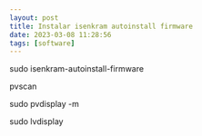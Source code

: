 ```yaml
---
layout: post
title: Instalar isenkram autoinstall firmware
date: 2023-03-08 11:28:56 
tags: [software]
---  
```




sudo isenkram-autoinstall-firmware

pvscan

sudo pvdisplay -m

sudo lvdisplay
